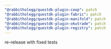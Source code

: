 ```yaml
---
"@rabbitholegg/questdk-plugin-coop": patch
"@rabbitholegg/questdk-plugin-fabric": patch
"@rabbitholegg/questdk-plugin-manifold": patch
"@rabbitholegg/questdk-plugin-okutrade": patch
"@rabbitholegg/questdk-plugin-registry": patch
---
```


re-release with fixed tests
